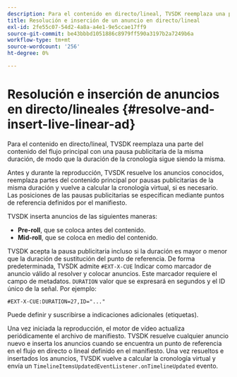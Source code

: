 ```yaml
---
description: Para el contenido en directo/lineal, TVSDK reemplaza una parte del contenido del flujo principal con una pausa publicitaria de la misma duración, de modo que la duración de la cronología sigue siendo la misma.
title: Resolución e inserción de un anuncio en directo/lineal
exl-id: 2fe55c07-54d2-4a8a-a4e1-9e5ccae17ff9
source-git-commit: be43bbbd1051886c8979ff590a3197b2a7249b6a
workflow-type: tm+mt
source-wordcount: '256'
ht-degree: 0%

---
```


# Resolución e inserción de anuncios en directo/lineales {#resolve-and-insert-live-linear-ad}

Para el contenido en directo/lineal, TVSDK reemplaza una parte del contenido del flujo principal con una pausa publicitaria de la misma duración, de modo que la duración de la cronología sigue siendo la misma.

Antes y durante la reproducción, TVSDK resuelve los anuncios conocidos, reemplaza partes del contenido principal por pausas publicitarias de la misma duración y vuelve a calcular la cronología virtual, si es necesario. Las posiciones de las pausas publicitarias se especifican mediante puntos de referencia definidos por el manifiesto.

TVSDK inserta anuncios de las siguientes maneras:

* **Pre-roll**, que se coloca antes del contenido.
* **Mid-roll**, que se coloca en medio del contenido.

TVSDK acepta la pausa publicitaria incluso si la duración es mayor o menor que la duración de sustitución del punto de referencia. De forma predeterminada, TVSDK admite `#EXT-X-CUE` Indicar como marcador de anuncio válido al resolver y colocar anuncios. Este marcador requiere el campo de metadatos. `DURATION` valor que se expresará en segundos y el ID único de la señal. Por ejemplo:

```
#EXT-X-CUE:DURATION=27,ID="..."
```

Puede definir y suscribirse a indicaciones adicionales (etiquetas).

Una vez iniciada la reproducción, el motor de vídeo actualiza periódicamente el archivo de manifiesto. TVSDK resuelve cualquier anuncio nuevo e inserta los anuncios cuando se encuentra un punto de referencia en el flujo en directo o lineal definido en el manifiesto. Una vez resueltos e insertados los anuncios, TVSDK vuelve a calcular la cronología virtual y envía un `TimelineItemsUpdatedEventListener.onTimelineUpdated` evento.
